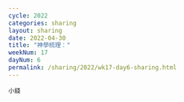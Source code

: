 ```yaml
---
cycle: 2022
categories: sharing
layout: sharing
date: 2022-04-30
title: "神學梳理："
weekNum: 17
dayNum: 6
permalink: /sharing/2022/wk17-day6-sharing.html
---
```


[](https://eccseattle.github.io/media/sharing/2022/wk017/2022-04-30-bin.m4a)

`小錢`
